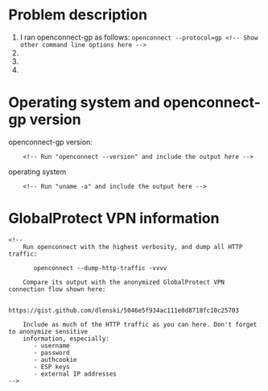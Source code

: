 # Problem description

1. I ran openconnect-gp as follows: `openconnect --protocol=gp <!-- Show other command line options here -->`
2. 
3.
4.

# Operating system and openconnect-gp version

openconnect-gp version:

```
    <!-- Run "openconnect --version" and include the output here -->
```

operating system

```
    <!-- Run "uname -a" and include the output here -->
```

# GlobalProtect VPN information

```
<!--
    Run openconnect with the highest verbosity, and dump all HTTP traffic:
    
       openconnect --dump-http-traffic -vvvv 
       
    Compare its output with the anonymized GlobalProtect VPN connection flow shown here:
    
       https://gist.github.com/dlenski/5046e5f934ac111e8d8718fc10c25703

    Include as much of the HTTP traffic as you can here. Don't forget to anonymize sensitive
    information, especially:
       - username
       - password
       - authcookie
       - ESP keys
       - external IP addresses
-->
```
